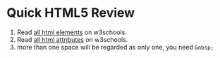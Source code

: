﻿# Quick HTML5 Review

1. Read [all html elements](https://www.w3schools.com/tags/ref_byfunc.asp) on w3schools.
1. Read [all html attributes](https://www.w3schools.com/tags/ref_attributes.asp) on w3schools.
1. more than one space will be regarded as only one, you need `&nbsp;`
   